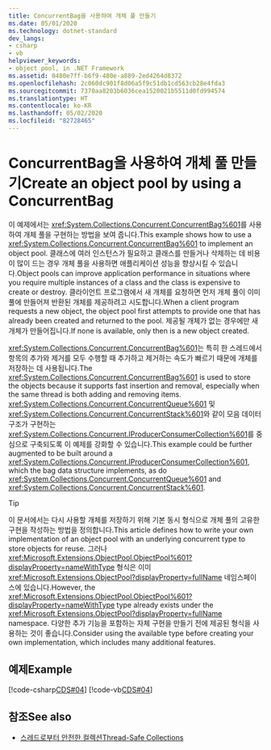 ```yaml
---
title: ConcurrentBag을 사용하여 개체 풀 만들기
ms.date: 05/01/2020
ms.technology: dotnet-standard
dev_langs:
- csharp
- vb
helpviewer_keywords:
- object pool, in .NET Framework
ms.assetid: 0480e7ff-b6f9-480e-a889-2ed4264d8372
ms.openlocfilehash: 2c060dc901f8d06a5f9c51db1cd563cb28e4fda3
ms.sourcegitcommit: 7370aa8203b6036cea1520021b5511d0fd994574
ms.translationtype: HT
ms.contentlocale: ko-KR
ms.lasthandoff: 05/02/2020
ms.locfileid: "82728465"
---
```

# <a name="create-an-object-pool-by-using-a-concurrentbag"></a><span data-ttu-id="29df6-102">ConcurrentBag을 사용하여 개체 풀 만들기</span><span class="sxs-lookup"><span data-stu-id="29df6-102">Create an object pool by using a ConcurrentBag</span></span>

<span data-ttu-id="29df6-103">이 예제에서는 <xref:System.Collections.Concurrent.ConcurrentBag%601>를 사용하여 개체 풀을 구현하는 방법을 보여 줍니다.</span><span class="sxs-lookup"><span data-stu-id="29df6-103">This example shows how to use a <xref:System.Collections.Concurrent.ConcurrentBag%601> to implement an object pool.</span></span> <span data-ttu-id="29df6-104">클래스에 여러 인스턴스가 필요하고 클래스를 만들거나 삭제하는 데 비용이 많이 드는 경우 개체 풀을 사용하면 애플리케이션 성능을 향상시킬 수 있습니다.</span><span class="sxs-lookup"><span data-stu-id="29df6-104">Object pools can improve application performance in situations where you require multiple instances of a class and the class is expensive to create or destroy.</span></span> <span data-ttu-id="29df6-105">클라이언트 프로그램에서 새 개체를 요청하면 먼저 개체 풀이 이미 풀에 만들어져 반환된 개체를 제공하려고 시도합니다.</span><span class="sxs-lookup"><span data-stu-id="29df6-105">When a client program requests a new object, the object pool first attempts to provide one that has already been created and returned to the pool.</span></span> <span data-ttu-id="29df6-106">제공될 개체가 없는 경우에만 새 개체가 만들어집니다.</span><span class="sxs-lookup"><span data-stu-id="29df6-106">If none is available, only then is a new object created.</span></span>

<span data-ttu-id="29df6-107"><xref:System.Collections.Concurrent.ConcurrentBag%601>는 특히 한 스레드에서 항목의 추가와 제거를 모두 수행할 때 추가하고 제거하는 속도가 빠르기 때문에 개체를 저장하는 데 사용됩니다.</span><span class="sxs-lookup"><span data-stu-id="29df6-107">The <xref:System.Collections.Concurrent.ConcurrentBag%601> is used to store the objects because it supports fast insertion and removal, especially when the same thread is both adding and removing items.</span></span> <span data-ttu-id="29df6-108"><xref:System.Collections.Concurrent.ConcurrentQueue%601> 및 <xref:System.Collections.Concurrent.ConcurrentStack%601>와 같이 모음 데이터 구조가 구현하는 <xref:System.Collections.Concurrent.IProducerConsumerCollection%601>를 중심으로 구축되도록 이 예제를 강화할 수 있습니다.</span><span class="sxs-lookup"><span data-stu-id="29df6-108">This example could be further augmented to be built around a <xref:System.Collections.Concurrent.IProducerConsumerCollection%601>, which the bag data structure implements, as do <xref:System.Collections.Concurrent.ConcurrentQueue%601> and <xref:System.Collections.Concurrent.ConcurrentStack%601>.</span></span>

> [!TIP]
> <span data-ttu-id="29df6-109">이 문서에서는 다시 사용할 개체를 저장하기 위해 기본 동시 형식으로 개체 풀의 고유한 구현을 작성하는 방법을 정의합니다.</span><span class="sxs-lookup"><span data-stu-id="29df6-109">This article defines how to write your own implementation of an object pool with an underlying concurrent type to store objects for reuse.</span></span> <span data-ttu-id="29df6-110">그러나 <xref:Microsoft.Extensions.ObjectPool.ObjectPool%601?displayProperty=nameWithType> 형식은 이미 <xref:Microsoft.Extensions.ObjectPool?displayProperty=fullName> 네임스페이스에 있습니다.</span><span class="sxs-lookup"><span data-stu-id="29df6-110">However, the <xref:Microsoft.Extensions.ObjectPool.ObjectPool%601?displayProperty=nameWithType> type already exists under the <xref:Microsoft.Extensions.ObjectPool?displayProperty=fullName> namespace.</span></span> <span data-ttu-id="29df6-111">다양한 추가 기능을 포함하는 자체 구현을 만들기 전에 제공된 형식을 사용하는 것이 좋습니다.</span><span class="sxs-lookup"><span data-stu-id="29df6-111">Consider using the available type before creating your own implementation, which includes many additional features.</span></span>

## <a name="example"></a><span data-ttu-id="29df6-112">예제</span><span class="sxs-lookup"><span data-stu-id="29df6-112">Example</span></span>

[!code-csharp[CDS#04](../../../../samples/snippets/csharp/VS_Snippets_Misc/cds/cs/objectpool.cs#04)]
[!code-vb[CDS#04](../../../../samples/snippets/visualbasic/VS_Snippets_Misc/cds/vb/objectpool04.vb#04)]

## <a name="see-also"></a><span data-ttu-id="29df6-113">참조</span><span class="sxs-lookup"><span data-stu-id="29df6-113">See also</span></span>

- [<span data-ttu-id="29df6-114">스레드로부터 안전한 컬렉션</span><span class="sxs-lookup"><span data-stu-id="29df6-114">Thread-Safe Collections</span></span>](../../../../docs/standard/collections/thread-safe/index.md)
